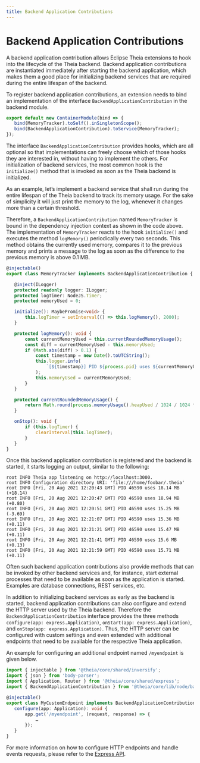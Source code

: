 ```yaml
---
title: Backend Application Contributions
---
```


# Backend Application Contributions

A backend application contribution allows Eclipse Theia extensions to hook into the lifecycle of the Theia backend. Backend application contributions are instantiated immediately after starting the backend application, which makes them a good place for initializing backend services that are required during the entire lifespan of the backend.

To register backend application contributions, an extension needs to bind an implementation of the interface `BackendApplicationContribution` in the backend module.

``` typescript
export default new ContainerModule(bind => {
   bind(MemoryTracker).toSelf().inSingletonScope();
   bind(BackendApplicationContribution).toService(MemoryTracker);
});
```

The interface `BackendApplicationContribution` provides hooks, which are all optional so that implementations can freely choose which of those hooks they are interested in, without having to implement the others.
For initialization of backend services, the most common hook is the `initialize()` method that is invoked as soon as the Theia backend is initialized.

As an example, let’s implement a backend service that shall run during the entire lifespan of the Theia backend to track its memory usage.
For the sake of simplicity it will just print the memory to the log, whenever it changes more than a certain threshold.

Therefore, a `BackendApplicationContribution` named `MemoryTracker` is bound in the dependency injection context as shown in the code above.
The implementation of `MemoryTracker` reacts to the hook `initialize()` and executes the method `logMemory()` periodically every two seconds.
This method obtains the currently used memory, compares it to the previous memory and prints a message to the log as soon as the difference to the previous memory is above 0.1 MB.

``` typescript
@injectable()
export class MemoryTracker implements BackendApplicationContribution {

   @inject(ILogger)
   protected readonly logger: ILogger;
   protected logTimer: NodeJS.Timer;
   protected memoryUsed = 0;

   initialize(): MaybePromise<void> {
       this.logTimer = setInterval(() => this.logMemory(), 2000);
   }

   protected logMemory(): void {
       const currentMemoryUsed = this.currentRoundedMemoryUsage();
       const diff = currentMemoryUsed - this.memoryUsed;
       if (Math.abs(diff) > 0.1) {
           const timestamp = new Date().toUTCString();
           this.logger.info(
               `[${timestamp}] PID ${process.pid} uses ${currentMemoryUsed} MB (${diff > 0 ? '+' : ''}${diff.toFixed(2)})`
           );
           this.memoryUsed = currentMemoryUsed;
       }
   }

   protected currentRoundedMemoryUsage() {
       return Math.round(process.memoryUsage().heapUsed / 1024 / 1024 * 100) / 100;
   }

   onStop(): void {
       if (this.logTimer) {
           clearInterval(this.logTimer);
       }
   }
}
```

Once this backend application contribution is registered and the backend is started, it starts logging an output, similar to the following:

```
root INFO Theia app listening on http://localhost:3000.
root INFO Configuration directory URI: 'file:///home/foobar/.theia'
root INFO [Fri, 20 Aug 2021 12:20:43 GMT] PID 46590 uses 18.14 MB (+18.14)
root INFO [Fri, 20 Aug 2021 12:20:47 GMT] PID 46590 uses 18.94 MB (+0.80)
root INFO [Fri, 20 Aug 2021 12:20:51 GMT] PID 46590 uses 15.25 MB (-3.69)
root INFO [Fri, 20 Aug 2021 12:21:07 GMT] PID 46590 uses 15.36 MB (+0.11)
root INFO [Fri, 20 Aug 2021 12:21:21 GMT] PID 46590 uses 15.47 MB (+0.11)
root INFO [Fri, 20 Aug 2021 12:21:41 GMT] PID 46590 uses 15.6 MB (+0.13)
root INFO [Fri, 20 Aug 2021 12:21:59 GMT] PID 46590 uses 15.71 MB (+0.11)
```

Often such backend application contributions also provide methods that can be invoked by other backend services and, for instance, start external processes that need to be available as soon as the application is started.
Examples are database connections, REST services, etc.

In addition to initializing backend services as early as the backend is started, backend application contributions can also configure and extend the HTTP server used by the Theia backend.
Therefore the `BackendApplicationContribution` interface provides the three methods `configure(app: express.Application)`, `onStart(app: express.Application)`, and `onStop(app: express.Application)`.
Thus, the HTTP server can be configured with custom settings and even extended with additional endpoints that need to be available for the respective Theia application.

An example for configuring an additional endpoint named `/myendpoint` is given below.

``` typescript
import { injectable } from '@theia/core/shared/inversify';
import { json } from 'body-parser';
import { Application, Router } from '@theia/core/shared/express';
import { BackendApplicationContribution } from '@theia/core/lib/node/backend-application';

@injectable()
export class MyCustomEndpoint implements BackendApplicationContribution {
   configure(app: Application): void {
       app.get('/myendpoint', (request, response) => {
           …
       });
   }
}
```

For more information on how to configure HTTP endpoints and handle events requests, please refer to the [Express API](https://expressjs.com/en/4x/api.html).
